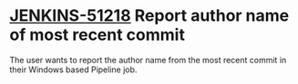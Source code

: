 # [JENKINS-51218](https://issues.jenkins-ci.org/browse/JENKINS-51218) Report author name of most recent commit

The user wants to report the author name from the most recent commit in
their Windows based Pipeline job.
